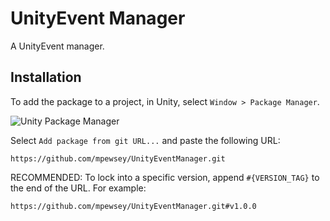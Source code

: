 # UnityEvent Manager

A UnityEvent manager.

## Installation

To add the package to a project, in Unity, select `Window > Package Manager`.

![Unity Package Manager](https://user-images.githubusercontent.com/23442063/163601100-191d8699-f4fd-42cc-96d4-f6aa5a8ae29b.png)

Select `Add package from git URL...` and paste the following URL:

```
https://github.com/mpewsey/UnityEventManager.git
```

RECOMMENDED: To lock into a specific version, append `#{VERSION_TAG}` to the end of the URL. For example:

```
https://github.com/mpewsey/UnityEventManager.git#v1.0.0
```
